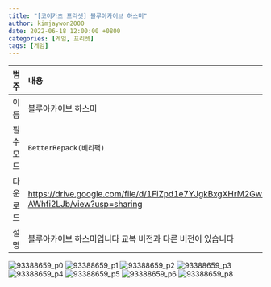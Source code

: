 ```yaml
---
title: "[코이카츠 프리셋] 블루아카이브 하스미"
author: kimjaywon2000
date: 2022-06-18 12:00:00 +0800
categories: [게임, 프리셋]
tags: [게임]
---
```


| 범주             | 내용            |
|:----------------|:---------------|
| 이름             | 블루아카이브 하스미  |
| 필수 모드         | `BetterRepack(베리팩)`       |
| 다운로드          | <https://drive.google.com/file/d/1FiZpd1e7YJgkBxgXHrM2Gw-AWhfi2LJb/view?usp=sharing> |
| 설명             | 블루아카이브 하스미입니다 교복 버전과 다른 버전이 있습니다   |

![93388659_p0](https://user-images.githubusercontent.com/76558033/174474779-3a376fc3-18e5-43fd-984a-661a8b19e78c.png)
![93388659_p1](https://user-images.githubusercontent.com/76558033/174474784-b3d239ee-d066-4533-bef6-bd164f454da5.png)
![93388659_p2](https://user-images.githubusercontent.com/76558033/174474786-73a326c9-219f-4efd-9669-9e090d68178b.png)
![93388659_p3](https://user-images.githubusercontent.com/76558033/174474787-a03c383e-2f52-4d7a-bc1f-586d5c566349.png)
![93388659_p4](https://user-images.githubusercontent.com/76558033/174474788-11bbb90a-7f68-4eba-9a9a-384f4f01dbd0.png)
![93388659_p5](https://user-images.githubusercontent.com/76558033/174474790-b77b647f-9d81-4588-90f9-e6b2882626f5.png)
![93388659_p6](https://user-images.githubusercontent.com/76558033/174474791-6aedafd7-2f84-40a4-9d8c-24c93e60c09e.png)
![93388659_p8](https://user-images.githubusercontent.com/76558033/174474792-643bfd7d-56ec-4da4-9b22-f3f8fc4760e1.png)

